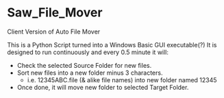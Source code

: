 # Saw_File_Mover

Client Version of Auto File Mover

This is a Python Script turned into a Windows Basic GUI executable(?)
It is designed to run continuously and every 0.5 minute it will:
<ul>
<li>Check the selected Source Folder for new files.
<li>Sort new files into a new folder minus 3 characters.
    <ul><li>i.e. 12345ABC.file (& alike file names) into new folder named 12345</ul>
<li>Once done, it will move new folder to selected Target Folder. 
</ul>